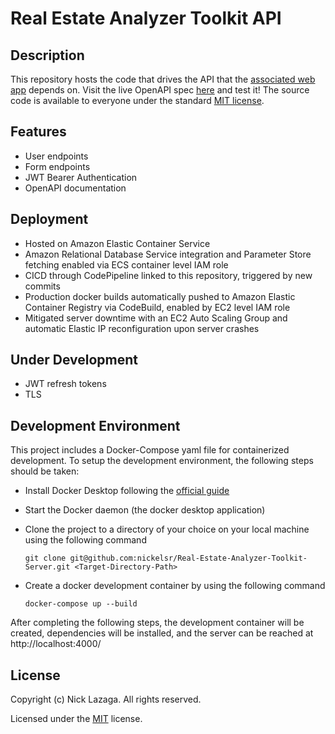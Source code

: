 <!-- prettier-ignore-start -->
# Real Estate Analyzer Toolkit API


## Description

This repository hosts the code that drives the API that the [associated web app](https://github.com/nickelsr/Real-Estate-Analyzer-Toolkit-Client) depends on. Visit the live OpenAPI spec [here](http://nicklazaga.com/api-docs) and test it! The source code is available to everyone under the standard [MIT license](https://github.com/nickelsr/Real-Estate-Calculator/blob/main/LICENSE.txt).

## Features

- User endpoints
- Form endpoints
- JWT Bearer Authentication
- OpenAPI documentation

## Deployment

- Hosted on Amazon Elastic Container Service
- Amazon Relational Database Service integration and Parameter Store fetching enabled via ECS container level IAM role
- CICD through CodePipeline linked to this repository, triggered by new commits
- Production docker builds automatically pushed to Amazon Elastic Container Registry via CodeBuild, enabled by EC2 level IAM role
- Mitigated server downtime with an EC2 Auto Scaling Group and automatic Elastic IP reconfiguration upon server crashes

## Under Development 

- JWT refresh tokens
- TLS

## Development Environment

This project includes a Docker-Compose yaml file for containerized development. To setup the development environment, the following steps should be taken:

- Install Docker Desktop following the [official guide](https://docs.docker.com/desktop/)

- Start the Docker daemon (the docker desktop application)

- Clone the project to a directory of your choice on your local machine using the following command

    ```
    git clone git@github.com:nickelsr/Real-Estate-Analyzer-Toolkit-Server.git <Target-Directory-Path>
    ```

- Create a docker development container by using the following command

    ```
    docker-compose up --build
    ```

After completing the following steps, the development container will be created, dependencies will be installed, and the server can be reached at http://localhost:4000/ 


## License

Copyright (c) Nick Lazaga. All rights reserved.

Licensed under the [MIT](https://github.com/nickelsr/Real-Estate-Calculator/blob/main/LICENSE.txt) license.
<!-- prettier-ignore-end -->
